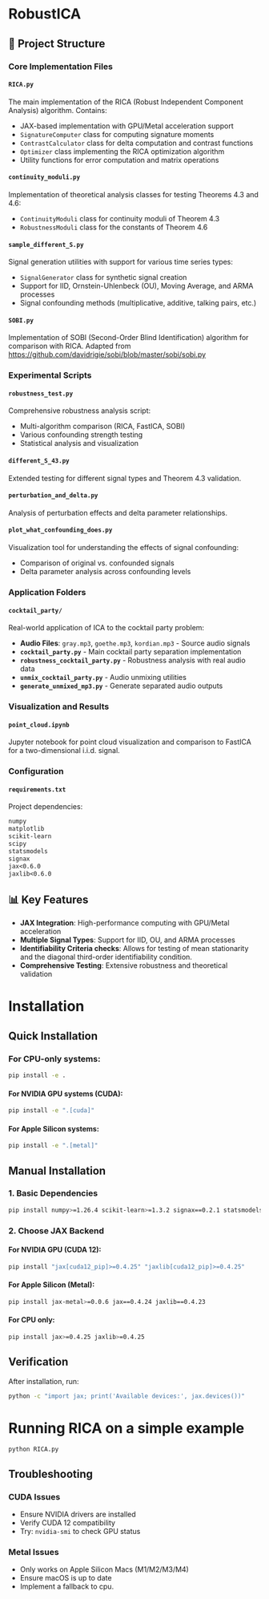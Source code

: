 # RobustICA


## 📁 Project Structure

### Core Implementation Files

#### `RICA.py`

The main implementation of the RICA (Robust Independent Component Analysis) algorithm. Contains:

- JAX-based implementation with GPU/Metal acceleration support
- `SignatureComputer` class for computing signature moments
- `ContrastCalculator` class for delta computation and contrast functions  
- `Optimizer` class implementing the RICA optimization algorithm
- Utility functions for error computation and matrix operations

#### `continuity_moduli.py`

Implementation of theoretical analysis classes for testing Theorems 4.3 and 4.6:

- `ContinuityModuli` class for continuity moduli of Theorem 4.3
- `RobustnessModuli` class for the constants of Theorem 4.6

#### `sample_different_S.py`

Signal generation utilities with support for various time series types:

- `SignalGenerator` class for synthetic signal creation
- Support for IID, Ornstein-Uhlenbeck (OU), Moving Average, and ARMA processes
- Signal confounding methods (multiplicative, additive, talking pairs, etc.)

#### `SOBI.py`

Implementation of SOBI (Second-Order Blind Identification) algorithm for comparison with RICA. Adapted from https://github.com/davidrigie/sobi/blob/master/sobi/sobi.py 

### Experimental Scripts

#### `robustness_test.py`

Comprehensive robustness analysis script:

- Multi-algorithm comparison (RICA, FastICA, SOBI)
- Various confounding strength testing
- Statistical analysis and visualization

#### `different_S_43.py`

Extended testing for different signal types and Theorem 4.3 validation.

#### `perturbation_and_delta.py`

Analysis of perturbation effects and delta parameter relationships.

#### `plot_what_confounding_does.py`

Visualization tool for understanding the effects of signal confounding:

- Comparison of original vs. confounded signals
- Delta parameter analysis across confounding levels


### Application Folders

#### `cocktail_party/`

Real-world application of ICA to the cocktail party problem:

- **Audio Files**: `gray.mp3`, `goethe.mp3`, `kordian.mp3` - Source audio signals
- **`cocktail_party.py`** - Main cocktail party separation implementation
- **`robustness_cocktail_party.py`** - Robustness analysis with real audio data
- **`unmix_cocktail_party.py`** - Audio unmixing utilities
- **`generate_unmixed_mp3.py`** - Generate separated audio outputs


### Visualization and Results

#### `point_cloud.ipynb`

Jupyter notebook for point cloud visualization and comparison to FastICA for a two-dimensional i.i.d. signal.

### Configuration

#### `requirements.txt`

Project dependencies:

```txt
numpy
matplotlib
scikit-learn
scipy
statsmodels
signax
jax<0.6.0
jaxlib<0.6.0
```

## 📊 Key Features

- **JAX Integration**: High-performance computing with GPU/Metal acceleration
- **Multiple Signal Types**: Support for IID, OU, and ARMA processes
- **Identifiability Criteria checks**: Allows for testing of mean stationarity and the diagonal third-order identifiability condition.
- **Comprehensive Testing**: Extensive robustness and theoretical validation


# Installation 


## Quick Installation

### For CPU-only systems:
```bash
pip install -e .
```

#### For NVIDIA GPU systems (CUDA):
```bash
pip install -e ".[cuda]"
```

#### For Apple Silicon systems:
```bash
pip install -e ".[metal]"
```

## Manual Installation

### 1. Basic Dependencies
```bash
pip install numpy>=1.26.4 scikit-learn>=1.3.2 signax==0.2.1 statsmodels
```

### 2. Choose JAX Backend

#### For NVIDIA GPU (CUDA 12):
```bash
pip install "jax[cuda12_pip]>=0.4.25" "jaxlib[cuda12_pip]>=0.4.25"
```

#### For Apple Silicon (Metal):
```bash
pip install jax-metal>=0.0.6 jax==0.4.24 jaxlib==0.4.23
```

#### For CPU only:
```bash
pip install jax>=0.4.25 jaxlib>=0.4.25
```



## Verification

After installation, run:
```bash
python -c "import jax; print('Available devices:', jax.devices())"
```

# Running RICA on a simple example
```
python RICA.py
```



## Troubleshooting

### CUDA Issues
- Ensure NVIDIA drivers are installed
- Verify CUDA 12 compatibility
- Try: `nvidia-smi` to check GPU status

### Metal Issues  
- Only works on Apple Silicon Macs (M1/M2/M3/M4)
- Ensure macOS is up to date
- Implement a fallback to cpu.